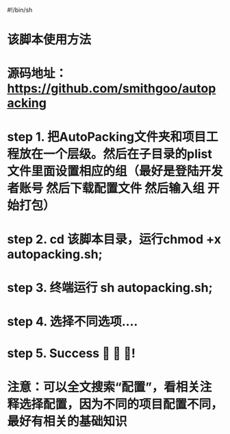 #!/bin/sh
# 该脚本使用方法
# 源码地址：https://github.com/smithgoo/autopacking
# step 1. 把AutoPacking文件夹和项目工程放在一个层级。然后在子目录的plist 文件里面设置相应的组（最好是登陆开发者账号 然后下载配置文件 然后输入组 开始打包）
# step 2. cd 该脚本目录，运行chmod +x autopacking.sh;
# step 3. 终端运行 sh autopacking.sh;
# step 4. 选择不同选项....
# step 5. Success  🎉 🎉 🎉!
# 注意：可以全文搜索“配置”，看相关注释选择配置，因为不同的项目配置不同，最好有相关的基础知识
